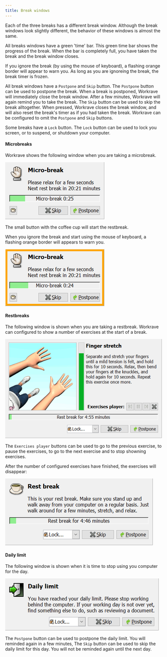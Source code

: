 ```yaml
---
title: Break windows
---
```

Each of the three breaks has a different break window. Although the break windows look slightly different, the behavior of these windows is almost the same.

All breaks windows have a green 'time' bar. This green time bar shows the progress of the break.
When the bar is completely full, you have taken the break and the break window closes.

If you ignore the break (by using the mouse of keyboard), a flashing orange border will appear to warn you.
As long as you are ignoreing the break, the break timer is frozen.

All break windows have a `Postpone` and `Skip` button.
The `Postpone` button can be used to postpone the break. When a break is postponed, Workrave will immediately close the break window. After a few minutes, Workrave will again remind you to take the break.
The `Skip` button can be used to skip the break alltogether. When pressed, Workrave closes the break window, and will also reset the break's timer as if you had taken the break.
Workrave can be configured to omit the `Postpone` and `Skip` buttons.

Some breaks have a `Lock` button. The `Lock` button can be used to lock you screen, or to suspend, or shutdown your computer.

#### Microbreaks

Workrave shows the following window when you are taking a microbreak.

![Microbreak](/images/screenshots/microbreak.png)

The small button with the coffee cup will start the restbreak.

When you ignore the break and start using the mouse of keyboard, a flashing orange border will appears to warn you.

![Microbreak with warning](/images/screenshots/microbreak-warn.png)

#### Restbreaks

The following window is shown when you are taking a restbreak.
Workrave can configured to show a number of exercises at the start of a break.

![Restbreak with exercises](/images/screenshots/restbreak-exercise.png)

The `Exercises player` buttons can be used to go to the previous exercise, to pause the exercises, to go to the next exercise and to stop showning exercises.

After the number of configured exercises have finished, the exercises will disappear:

![Restbreak](/images/screenshots/restbreak.png)

#### Daily limit

The following window is shown when it is time to stop using you computer for the day.

![Daily Limit](/images/screenshots/daily.png)

The `Postpone` button can be used to postpone the daily limit. You will reminded again in a few minutes,
The `Skip` button can be used to skip the daily limit for this day. You will not be reminded again until the next day.
